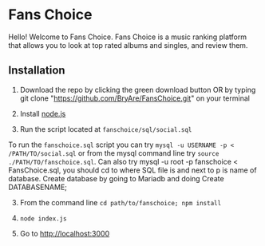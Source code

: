 # Fans Choice 

Hello! Welcome to Fans Choice. Fans Choice is a music ranking platform that allows you to look at top rated albums and singles, and review them. 

## Installation

1) Download the repo by clicking the green download button OR by typing git clone "https://github.com/BryAre/FansChoice.git"      on your terminal

1) Install [node.js](https://nodejs.org/en/)

2) Run the script located at `fanschoice/sql/social.sql`

To run the `fanschoice.sql` script you can try `mysql -u USERNAME -p < /PATH/TO/social.sql` or from the mysql command line try `source ./PATH/TO/fanschoice.sql`.
Can also try mysql -u root -p fanschoice < FansChoice.sql, you should cd to where SQL file is and next to p is name of database. Create database by going to Mariadb and doing Create DATABASENAME; 

3) From the command line `cd path/to/fanschoice; npm install`

4) `node index.js`

5) Go to [http://localhost:3000](http://localhost:3000)



